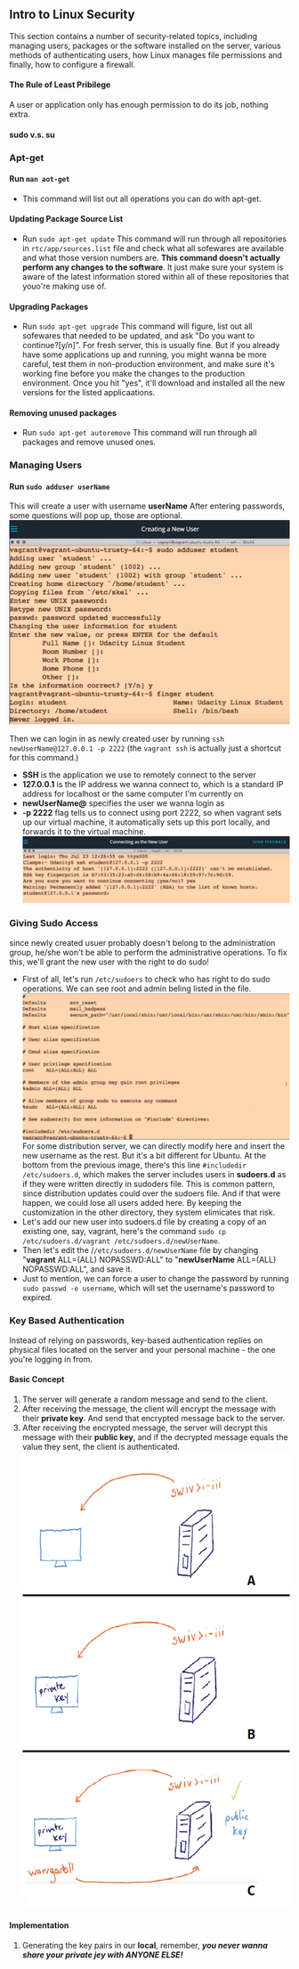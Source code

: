 ## Intro to Linux Security
This section contains a number of security-related topics, including managing users, packages or the software installed on the server, various methods of authenticating users, how Linux manages file permissions and finally, how to configure a firewall.

#### The Rule of Least Pribilege 
A user or application only has enough permission to do its job, nothing extra.

#### sudo v.s. su

### Apt-get

#### Run `man aot-get`
  - This command will list out all operations you can do with apt-get.
  
#### Updating Package Source List
  - Run `sudo apt-get update`
    This command will run through all repositories in `rtc/app/sources.list` file and check what all sofewares are available and what those version numbers are. __This command doesn't actually perform any changes to the software__. It just make sure your system is aware of the latest information stored within all of these repositories that youo're making use of.

#### Upgrading Packages
  - Run `sudo apt-get upgrade`
    This command will figure, list out all sofewares that needed to be updated, and ask "Do you want to continue?[y/n]". For fresh server, this is usually fine. But if you already have some applications up and running, you might wanna be more careful, test them in non-production environment, and make sure it's working fine before you make the changes to the production environment. Once you hit "yes", it'll download and installed all the new versions for the listed applicaations.
    
#### Removing unused packages
  - Run `sudo apt-get autoremove`
    This command will run through all packages and remove unused ones.
    
### Managing Users

#### Run `sudo adduser userName`
  This will create a user with username **userName** After entering passwords, some questions will pop up, those are optional.
  ![Create user.](/createUser.png)
  
  Then we can login in as newly created user by running `ssh newUserName@127.0.0.1 -p 2222`
  (the `vagrant ssh` is actually just a shortcut for this command.)
  - __SSH__ is the application we use to remotely connect to the server
  - __127.0.0.1__ is the IP address we wanna connect to, which is a standard IP address for localhost or the same computer I'm currently on
  - __newUserName@__ specifies the user we wanna login as
  - __-p 2222__ flag tells us to connect using port 2222, so when vagrant sets up our virtual machine, it automatically sets up this port locally, and forwards it to the virtual machine. 
  ![Login in as new user.](/login.png)

### Giving Sudo Access
  since newly created usuer probably doesn't belong to the administration group, he/she won't be able to perform the administrative operations. To fix this, we'll grant the new user with the right to do sudo!
  - First of all, let's run `/etc/sudoers` to check who has right to do sudo operations.
    We can see root and admin beling listed in the file.
    ![](/sudo.png)
    For some distribution server, we can directly modify here and insert the new username as the rest. But it's a bit different for Ubuntu. At the bottom from the previous image, there's this line `#includedir /etc/sudoers.d`, which makes the server includes users in __sudoers.d__ as if they were written directly in sudoders file. This is common pattern, since distribution updates could over the sudoers file. And if that were happen, we could lose all users added here. By keeping the customization in the other directory, they system elimicates that risk.
  - Let's add our new user into sudoers.d file by creating a copy of an existing one, say, vagrant, here's the command 
    `sudo cp /etc/sudoers.d/vagrant /etc/sudoers.d/newUserName`.
  - Then let's edit the /`/etc/sudoers.d/newUserName` file by changing "__vagrant__ ALL=(ALL) NOPASSWD:ALL" to "__newUserName__ ALL=(ALL) NOPASSWD:ALL", and save it.
  - Just to mention, we can force a user to change the password by running `sudo passwd -e username`, which will set the username's password to expired.
  
### Key Based Authentication
Instead of relying on passwords, key-based authentication replies on physical files located on the server and your personal machine - the one you're logging in from.
#### Basic Concept 
  1. The server will generate a random message and send to the client.
  2. After receiving the message, the client will encrypt the message with their __private key__. And send that encrypted message back to the server.
  3. After receiving the encrypted message, the server will decrypt this message with their __public key__, and if the decrypted message equals the value they sent, the client is authenticated.
![](/keyBasedAuth.png)
#### Implementation
  1. Generating the key pairs in our **local**, remember, ***you never wanna share your private jey with ANYONE ELSE!***
